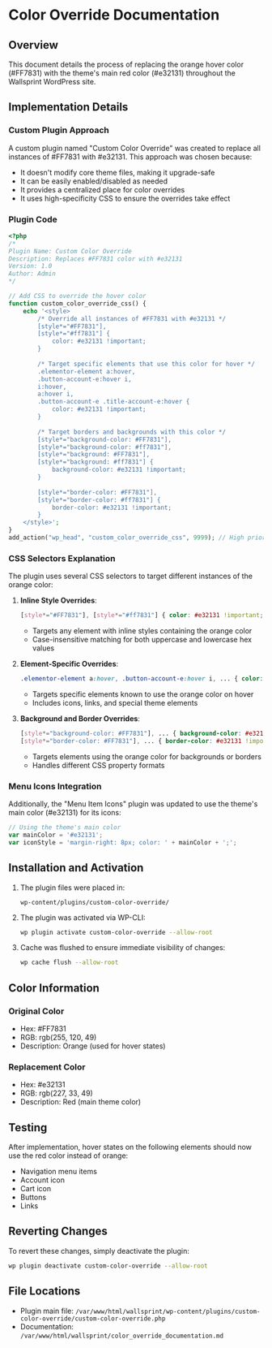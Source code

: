 # Color Override Documentation

## Overview
This document details the process of replacing the orange hover color (#FF7831) with the theme's main red color (#e32131) throughout the Wallsprint WordPress site.

## Implementation Details

### Custom Plugin Approach
A custom plugin named "Custom Color Override" was created to replace all instances of #FF7831 with #e32131. This approach was chosen because:
- It doesn't modify core theme files, making it upgrade-safe
- It can be easily enabled/disabled as needed
- It provides a centralized place for color overrides
- It uses high-specificity CSS to ensure the overrides take effect

### Plugin Code
```php
<?php
/*
Plugin Name: Custom Color Override
Description: Replaces #FF7831 color with #e32131
Version: 1.0
Author: Admin
*/

// Add CSS to override the hover color
function custom_color_override_css() {
    echo '<style>
        /* Override all instances of #FF7831 with #e32131 */
        [style*="#FF7831"], 
        [style*="#ff7831"] {
            color: #e32131 !important;
        }
        
        /* Target specific elements that use this color for hover */
        .elementor-element a:hover,
        .button-account-e:hover i,
        i:hover,
        a:hover i,
        .button-account-e .title-account-e:hover {
            color: #e32131 !important;
        }
        
        /* Target borders and backgrounds with this color */
        [style*="background-color: #FF7831"],
        [style*="background-color: #ff7831"],
        [style*="background: #FF7831"],
        [style*="background: #ff7831"] {
            background-color: #e32131 !important;
        }
        
        [style*="border-color: #FF7831"],
        [style*="border-color: #ff7831"] {
            border-color: #e32131 !important;
        }
    </style>';
}
add_action("wp_head", "custom_color_override_css", 9999); // High priority to override other styles
```

### CSS Selectors Explanation
The plugin uses several CSS selectors to target different instances of the orange color:

1. **Inline Style Overrides**: 
   ```css
   [style*="#FF7831"], [style*="#ff7831"] { color: #e32131 !important; }
   ```
   - Targets any element with inline styles containing the orange color
   - Case-insensitive matching for both uppercase and lowercase hex values

2. **Element-Specific Overrides**:
   ```css
   .elementor-element a:hover, .button-account-e:hover i, ... { color: #e32131 !important; }
   ```
   - Targets specific elements known to use the orange color on hover
   - Includes icons, links, and special theme elements

3. **Background and Border Overrides**:
   ```css
   [style*="background-color: #FF7831"], ... { background-color: #e32131 !important; }
   [style*="border-color: #FF7831"], ... { border-color: #e32131 !important; }
   ```
   - Targets elements using the orange color for backgrounds or borders
   - Handles different CSS property formats

### Menu Icons Integration
Additionally, the "Menu Item Icons" plugin was updated to use the theme's main color (#e32131) for its icons:

```javascript
// Using the theme's main color
var mainColor = '#e32131';
var iconStyle = 'margin-right: 8px; color: ' + mainColor + ';';
```

## Installation and Activation

1. The plugin files were placed in:
   ```
   wp-content/plugins/custom-color-override/
   ```

2. The plugin was activated via WP-CLI:
   ```bash
   wp plugin activate custom-color-override --allow-root
   ```

3. Cache was flushed to ensure immediate visibility of changes:
   ```bash
   wp cache flush --allow-root
   ```

## Color Information

### Original Color
- Hex: #FF7831
- RGB: rgb(255, 120, 49)
- Description: Orange (used for hover states)

### Replacement Color
- Hex: #e32131
- RGB: rgb(227, 33, 49)
- Description: Red (main theme color)

## Testing
After implementation, hover states on the following elements should now use the red color instead of orange:
- Navigation menu items
- Account icon
- Cart icon
- Buttons
- Links

## Reverting Changes
To revert these changes, simply deactivate the plugin:
```bash
wp plugin deactivate custom-color-override --allow-root
```

## File Locations
- Plugin main file: `/var/www/html/wallsprint/wp-content/plugins/custom-color-override/custom-color-override.php`
- Documentation: `/var/www/html/wallsprint/color_override_documentation.md`
